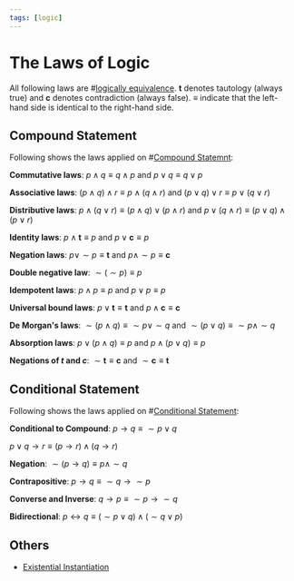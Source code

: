 ```yaml
---
tags: [logic]
---
```


# The Laws of Logic

All following laws are #[logically equivalence](202205061231.md). **t** denotes
tautology (always true) and **c** denotes contradiction (always false). $\equiv$
indicate that the left-hand side is identical to the right-hand side.

## Compound Statement

Following shows the laws applied on #[Compound Statemnt](202205061208.md):

**Commutative laws**: $p \land q \equiv q \land p$ and $p \lor q \equiv q \lor
p$

**Associative laws**: $(p \land q) \land r \equiv p \land (q \land r)$ and $(p
\lor q) \lor r \equiv p \lor (q \lor r)$

**Distributive laws**: $p \land (q \lor r) \equiv (p \land q) \lor (p \land r)$
and $p \lor (q \land r) \equiv (p \lor q) \land (p \lor r)$

**Identity laws**: $p \land \textbf{t} \equiv p$ and $p \lor \textbf{c} \equiv
p$

**Negation laws**: $p \lor \sim p \equiv \textbf{t}$ and $p \land \sim p \equiv
\textbf{c}$

**Double negative law**: $\sim (\sim p) \equiv p$

**Idempotent laws**: $p \land p \equiv p$ and $p \lor p \equiv p$

**Universal bound laws**: $p \lor \textbf{t} \equiv \textbf{t}$ and $p \land
\textbf{c} \equiv \textbf{c}$

**De Morgan's laws**: $\sim (p \land q) \equiv \sim p \lor \sim q$ and $\sim (p
\lor q) \equiv \sim p \land \sim q$

**Absorption laws**: $p \lor (p \land q) \equiv p$ and $p \land (p \lor q)
\equiv p$

**Negations of *t* and *c***: $\sim \textbf{t} \equiv \textbf{c}$ and $\sim
\textbf{c} \equiv \textbf{t}$

## Conditional Statement

Following shows the laws applied on #[Conditional Statement](202205062055.md):

**Conditional to Compound**: $p \rightarrow q \equiv \sim p \lor q$

$p \lor q \rightarrow r \equiv (p \rightarrow r) \land (q \rightarrow r)$

**Negation**: $\sim (p \rightarrow q) \equiv p \land \sim q$

**Contrapositive**: $p \rightarrow q \equiv \sim q \rightarrow \sim p$

**Converse and Inverse**: $q \rightarrow p \equiv \sim p \rightarrow \sim q$

**Bidirectional**: $p \leftrightarrow q \equiv (\sim p \lor q) \land (\sim q
\lor p)$

## Others

- [Existential Instantiation](202302281230.md)

